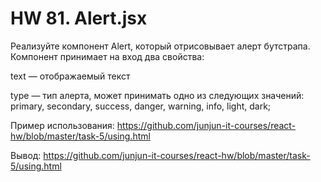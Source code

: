 # HW 81. Alert.jsx

Реализуйте компонент Alert, который отрисовывает алерт бутстрапа. Компонент принимает на вход два свойства:

text — отображаемый текст

type — тип алерта, может принимать одно из следующих значений: primary, secondary, success, danger, warning, info, light, dark;

Пример использования: https://github.com/junjun-it-courses/react-hw/blob/master/task-5/using.html

Вывод: https://github.com/junjun-it-courses/react-hw/blob/master/task-5/using.html